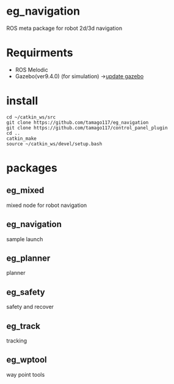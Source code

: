 # eg_navigation
ROS meta package for robot 2d/3d navigation

# Requirments

- ROS Melodic
- Gazebo(ver9.4.0) (for simulation) ->[update gazebo](https://bitbucket.org/DataspeedInc/velodyne_simulator/src/master/gazebo_upgrade.md)

# install
```
cd ~/catkin_ws/src
git clone https://github.com/tamago117/eg_navigation
git clone https://github.com/tamago117/control_panel_plugin
cd ..
catkin_make
source ~/catkin_ws/devel/setup.bash
```

# packages

## eg_mixed
mixed node for robot navigation

## eg_navigation
sample launch

## eg_planner
planner

## eg_safety
safety and recover

## eg_track
tracking

## eg_wptool
way point tools
